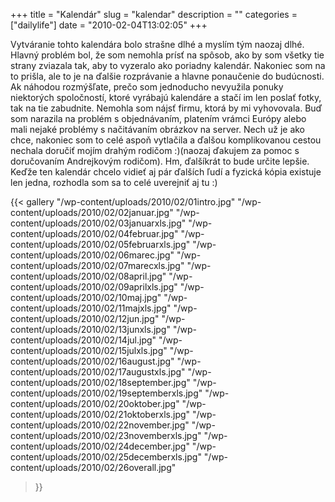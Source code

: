 +++
title = "Kalendár"
slug = "kalendar"
description = ""
categories = ["dailylife"]
date = "2010-02-04T13:02:05"
+++

Vytváranie tohto kalendára bolo strašne dlhé a myslím tým naozaj dlhé. Hlavný problém bol, že som
nemohla prísť na spôsob, ako by som všetky tie strany zviazala tak, aby to vyzeralo ako poriadny
kalendár. Nakoniec som na to prišla, ale to je na ďalšie rozprávanie a hlavne ponaučenie do budúcnosti. Ak
náhodou rozmýšľate, prečo som jednoducho nevyužila ponuky niektorých spoločností, ktoré vyrábajú
kalendáre a stačí im len poslať fotky, tak na tie zabudnite. Nemohla som nájsť firmu, ktorá by mi
vyhovovala. Buď som narazila na problém s objednávaním, platením vrámci Európy alebo mali nejaké
problémy s načitávaním obrázkov na server. Nech už je ako chce, nakoniec som to celé aspoň
vytlačila a ďalšou komplikovanou cestou nechala doručiť mojím drahým rodičom :)(naozaj ďakujem za
pomoc s doručovaním Andrejkovým rodičom). Hm, ďalšíkrát to bude určite lepšie. Keďže ten kalendár
chcelo vidieť aj pár ďalších ľudí a fyzická kópia existuje len jedna, rozhodla som sa to celé
uverejniť aj tu :)

{{< gallery
    "/wp-content/uploads/2010/02/01intro.jpg"
    "/wp-content/uploads/2010/02/02januar.jpg"
    "/wp-content/uploads/2010/02/03januarxls.jpg"
    "/wp-content/uploads/2010/02/04februar.jpg"
    "/wp-content/uploads/2010/02/05februarxls.jpg"
    "/wp-content/uploads/2010/02/06marec.jpg"
    "/wp-content/uploads/2010/02/07marecxls.jpg"
    "/wp-content/uploads/2010/02/08april.jpg"
    "/wp-content/uploads/2010/02/09aprilxls.jpg"
    "/wp-content/uploads/2010/02/10maj.jpg"
    "/wp-content/uploads/2010/02/11majxls.jpg"
    "/wp-content/uploads/2010/02/12jun.jpg"
    "/wp-content/uploads/2010/02/13junxls.jpg"
    "/wp-content/uploads/2010/02/14jul.jpg"
    "/wp-content/uploads/2010/02/15julxls.jpg"
    "/wp-content/uploads/2010/02/16august.jpg"
    "/wp-content/uploads/2010/02/17augustxls.jpg"
    "/wp-content/uploads/2010/02/18september.jpg"
    "/wp-content/uploads/2010/02/19septemberxls.jpg"
    "/wp-content/uploads/2010/02/20oktober.jpg"
    "/wp-content/uploads/2010/02/21oktoberxls.jpg"
    "/wp-content/uploads/2010/02/22november.jpg"
    "/wp-content/uploads/2010/02/23novemberxls.jpg"
    "/wp-content/uploads/2010/02/24december.jpg"
    "/wp-content/uploads/2010/02/25decemberxls.jpg"
    "/wp-content/uploads/2010/02/26overall.jpg"
>}}

